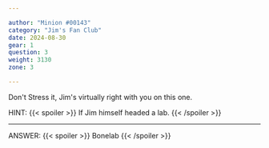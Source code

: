 ```yaml
---

author: "Minion #00143"
category: "Jim's Fan Club"
date: 2024-08-30
gear: 1
question: 3
weight: 3130
zone: 3

---
```


Don't Stress it, Jim's virtually right with you on this one.

HINT: {{< spoiler >}} If Jim himself headed a lab. {{< /spoiler >}}

---

ANSWER: {{< spoiler >}} Bonelab {{< /spoiler >}}

